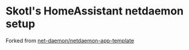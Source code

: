 # Skotl's HomeAssistant netdaemon setup

Forked from [net-daemon/netdaemon-app-template](https://github.com/net-daemon/netdaemon-app-template)

